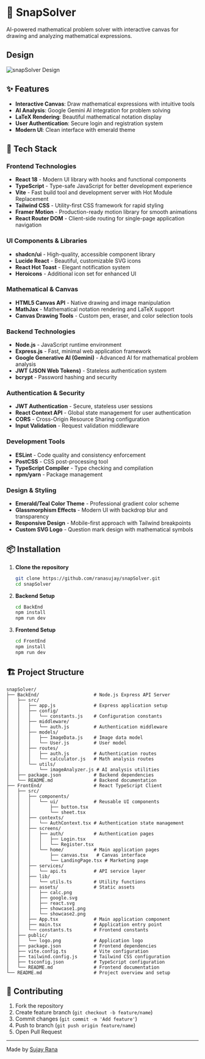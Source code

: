 # 🧮 SnapSolver

AI-powered mathematical problem solver with interactive canvas for drawing and analyzing mathematical expressions.

## Design

![snapSolver Design]()

## ✨ Features

- **Interactive Canvas**: Draw mathematical expressions with intuitive tools
- **AI Analysis**: Google Gemini AI integration for problem solving
- **LaTeX Rendering**: Beautiful mathematical notation display
- **User Authentication**: Secure login and registration system
- **Modern UI**: Clean interface with emerald theme

## 🚀 Tech Stack

### **Frontend Technologies**
- **React 18** - Modern UI library with hooks and functional components
- **TypeScript** - Type-safe JavaScript for better development experience
- **Vite** - Fast build tool and development server with Hot Module Replacement
- **Tailwind CSS** - Utility-first CSS framework for rapid styling
- **Framer Motion** - Production-ready motion library for smooth animations
- **React Router DOM** - Client-side routing for single-page application navigation

### **UI Components & Libraries**
- **shadcn/ui** - High-quality, accessible component library
- **Lucide React** - Beautiful, customizable SVG icons
- **React Hot Toast** - Elegant notification system
- **Heroicons** - Additional icon set for enhanced UI

### **Mathematical & Canvas**
- **HTML5 Canvas API** - Native drawing and image manipulation
- **MathJax** - Mathematical notation rendering and LaTeX support
- **Canvas Drawing Tools** - Custom pen, eraser, and color selection tools

### **Backend Technologies**
- **Node.js** - JavaScript runtime environment
- **Express.js** - Fast, minimal web application framework
- **Google Generative AI (Gemini)** - Advanced AI for mathematical problem analysis
- **JWT (JSON Web Tokens)** - Stateless authentication system
- **bcrypt** - Password hashing and security

### **Authentication & Security**
- **JWT Authentication** - Secure, stateless user sessions
- **React Context API** - Global state management for user authentication
- **CORS** - Cross-Origin Resource Sharing configuration
- **Input Validation** - Request validation middleware

### **Development Tools**
- **ESLint** - Code quality and consistency enforcement
- **PostCSS** - CSS post-processing tool
- **TypeScript Compiler** - Type checking and compilation
- **npm/yarn** - Package management

### **Design & Styling**
- **Emerald/Teal Color Theme** - Professional gradient color scheme
- **Glassmorphism Effects** - Modern UI with backdrop blur and transparency
- **Responsive Design** - Mobile-first approach with Tailwind breakpoints
- **Custom SVG Logo** - Question mark design with mathematical symbols

## 📦 Installation

1. **Clone the repository**
   ```bash
   git clone https://github.com/ranasujay/snapSolver.git
   cd snapSolver
   ```

2. **Backend Setup**
   ```bash
   cd BackEnd
   npm install
   npm run dev
   ```

3. **Frontend Setup**
   ```bash
   cd FrontEnd
   npm install
   npm run dev
   ```

## 🏗️ Project Structure

```
snapSolver/
├── BackEnd/                    # Node.js Express API Server
│   ├── src/
│   │   ├── app.js              # Express application setup
│   │   ├── config/
│   │   │   └── constants.js    # Configuration constants
│   │   ├── middleware/
│   │   │   └── auth.js         # Authentication middleware
│   │   ├── models/
│   │   │   ├── ImageData.js    # Image data model
│   │   │   └── User.js         # User model
│   │   ├── routes/
│   │   │   ├── auth.js         # Authentication routes
│   │   │   └── calculator.js   # Math analysis routes
│   │   └── utils/
│   │       └── imageAnalyzer.js # AI analysis utilities
│   ├── package.json            # Backend dependencies
│   └── README.md               # Backend documentation
├── FrontEnd/                   # React TypeScript Client
│   ├── src/
│   │   ├── components/
│   │   │   └── ui/             # Reusable UI components
│   │   │       ├── button.tsx
│   │   │       └── sheet.tsx
│   │   ├── contexts/
│   │   │   └── AuthContext.tsx # Authentication state management
│   │   ├── screens/
│   │   │   ├── auth/           # Authentication pages
│   │   │   │   ├── Login.tsx
│   │   │   │   └── Register.tsx
│   │   │   └── home/           # Main application pages
│   │   │       ├── canvas.tsx   # Canvas interface
│   │   │       └── LandingPage.tsx # Marketing page
│   │   ├── services/
│   │   │   └── api.ts          # API service layer
│   │   ├── lib/
│   │   │   └── utils.ts        # Utility functions
│   │   ├── assets/             # Static assets
│   │   │   ├── calc.png
│   │   │   ├── google.svg
│   │   │   ├── react.svg
│   │   │   ├── showcase1.png
│   │   │   └── showcase2.png
│   │   ├── App.tsx             # Main application component
│   │   ├── main.tsx            # Application entry point
│   │   └── constants.ts        # Frontend constants
│   ├── public/
│   │   └── logo.png            # Application logo
│   ├── package.json            # Frontend dependencies
│   ├── vite.config.ts          # Vite configuration
│   ├── tailwind.config.js      # Tailwind CSS configuration
│   ├── tsconfig.json           # TypeScript configuration
│   └── README.md               # Frontend documentation
└── README.md                   # Project overview and setup
```

## 🤝 Contributing

1. Fork the repository
2. Create feature branch (`git checkout -b feature/name`)
3. Commit changes (`git commit -m 'Add feature'`)
4. Push to branch (`git push origin feature/name`)
5. Open Pull Request


---

Made by [Sujay Rana](https://github.com/ranasujay)
